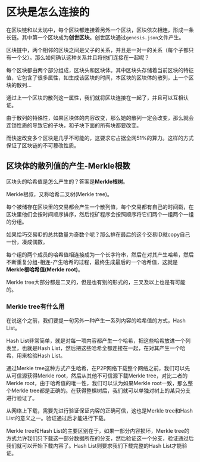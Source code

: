 # 区块是怎么连接的

在区块链和以太坊中，每个区块都连接着另外一个区块，区块依次相连，形成一条长链。其中第一个区块成为**创世区块**。创世区块通过`genesis.json`文件产生。  

区块链中，两个相邻的区块之间是父子的关系，并且是一对一的关系（每个子都只有一个父）。那么如何确认这种关系并且将他们连接在一起呢？  

每个区块都由两个部分组成，区块头和区块体。其中区块头存储着当前区块的特征值，它包含了很多属性，如生成该区块的时间，本区块的区块体的散列，上一个区块的散列...  

通过上一个区块的散列这一属性，我们就将区块连接在一起了，并且可以互相认证。

由于散列的特殊性，如果区块体的内容改变，那么她的散列一定会改变，那么就会连锁性质的导致它的子块，和子块下面的所有块都要改变。

而快速改变多个区块是几乎不可能的，这要求它占据全网51%的算力。这样的方式保证了区块链的不可篡改性质。  

## 区块体的散列值的产生-Merkle根数

区块头的哈希值是怎么产生的？答案是**Merkle根树**。  

Merkle根叔，又称哈希二叉树(Merkle tree)。

每个被储存在区块里的交易都会产生一个散列值，每个交易都有自己的时间戳，在区块里他们会按时间顺序排序，然后挖矿程序会按照顺序将它们两个一组两个一组的分组。

如果恰巧交易ID的总共数量为奇数个呢？那么排在最后的这个交易ID就copy自己一份，凑成偶数。

每个组的两个成员的哈希值相连接成为一个长字符串，然后在对其产生哈希，然后不断重复分组-相连-产生哈希的过程，最终生成最后的一个哈希值，这就是**Merkle根哈希值(Merkle root)**。  

Merkle tree大部分都是二叉的，但是也有别的形式的，三叉及以上也是有可能的。  

### Merkle tree有什么用

在说这个之前，我们要提一句另外一种产生一系列内容的哈希值的方式，Hash List。  

Hash List非常简单，就是对每一项内容都产生一个哈希，把这些哈希放进一个列表里，也就是Hash List，然后把这些哈希全都连接在一起，在对其产生一个哈希，用来检验Hash List。

通过Merkle tree这种方式产生哈希，在P2P网络下载整个网络之前，我们可以先从可信源获得Merkle root，然后从其他不可信源下载Merkle tree，对比二者的Merkle root，由于哈希值的唯一性，我们可以认为如果Merkle root一致，那么整个Merkle tree都是正确的。在获得整棵树后，我们就可以单独对树上的某只分支进行验证了。  

从网络上下载，需要先进行验证保证内容的正确可信，这也是Merkle tree和Hash List的意义之一。验证通过后才能进行下载。

Merkle tree和Hash List的主要区别在于，如果一部分内容损坏，Merkle tree的方式允许我们只下载这一部分数据所在的分支，然后验证这一个分支，验证通过后我们就可以开始下载内容了。Hash List则要求我们下载完整的Hash List才能验证。
